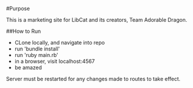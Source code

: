 #Purpose

This is a marketing site for LibCat and its creators, Team Adorable Dragon.


##How to Run

 - CLone locally, and navigate into repo
 - run 'bundle install'
 - run 'ruby main.rb'
 - in a browser, visit localhost:4567
 - be amazed

Server must be restarted for any changes made to routes to take effect.